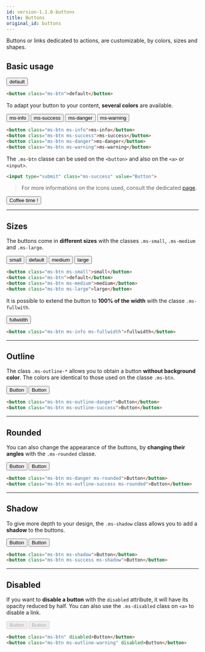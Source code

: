 ```yaml
---
id: version-1.1.0-buttons
title: Buttons
original_id: buttons
---
```


Buttons or links dedicated to actions, are customizable, by colors, sizes and shapes.

## Basic usage

<div class="ms-browser">
    <div class="ms-tab-browser">
        <div class="ms-dot red"></div>
        <div class="ms-dot yellow"></div>
        <div class="ms-dot green"></div>
    </div>
    <div class="ms-content">
        <div class="row justify-content-center">
            <div class="col-3">
                <button class="ms-btn">default</button>
            </div>
        </div>
    </div>
</div>

```html
<button class="ms-btn">default</button>
```

To adapt your button to your content, **several colors** are available.

<button class="ms-btn ms-info">ms-info</button>
<button class="ms-btn ms-success">ms-success</button>
<button class="ms-btn ms-danger">ms-danger</button>
<button class="ms-btn ms-warning">ms-warning</button>

```html
<button class="ms-btn ms-info">ms-info</button>
<button class="ms-btn ms-success">ms-success</button>
<button class="ms-btn ms-danger">ms-danger</button>
<button class="ms-btn ms-warning">ms-warning</button>
```

The `.ms-btn` classe can be used on the `<button>` and also on the `<a>` or `<input>`.

``` html
<input type="submit" class="ms-success" value="Button">
```

> For more informations on the icons used, consult the dedicated [page](icons.md).

<button class="ms-btn ms-success"><i class="fas fa-mug-hot"></i> Coffee time !</button>

___

## Sizes

The buttons come in **different sizes** with the classes `.ms-small`, `.ms-medium` and `.ms-large`.

<button class="ms-btn ms-small">small</button>
<button class="ms-btn">default</button>
<button class="ms-btn ms-medium">medium</button>
<button class="ms-btn ms-large">large</button>

```html
<button class="ms-btn ms-small">small</button>
<button class="ms-btn">default</button>
<button class="ms-btn ms-medium">medium</button>
<button class="ms-btn ms-large">large</button>
```

It is possible to extend the button to **100% of the width** with the classe `.ms-fullwith`.

<button class="ms-btn ms-info ms-fullwidth">fullwidth</button>

```html
<button class="ms-btn ms-info ms-fullwidth">fullwidth</button>
```
___

## Outline

The class `.ms-outline-*` allows you to obtain a button **without background color**. 
The colors are identical to those used on the classe `.ms-btn`.

<button class="ms-btn ms-outline-danger">Button</button>
<button class="ms-btn ms-outline-success">Button</button>

```html
<button class="ms-btn ms-outline-danger">Button</button>
<button class="ms-btn ms-outline-success">Button</button>
```
___

## Rounded

You can also change the appearance of the buttons, by **changing their angles** with the `.ms-rounded` classe.

<button class="ms-btn ms-danger ms-rounded">Button</button>
<button class="ms-btn ms-outline-success ms-rounded">Button</button>

```html
<button class="ms-btn ms-danger ms-rounded">Button</button>
<button class="ms-btn ms-outline-success ms-rounded">Button</button>
```
___

## Shadow

To give more depth to your design, the `.ms-shadow` class allows you to add a **shadow** to the buttons.

<button class="ms-btn ms-shadow">Button</button>
<button class="ms-btn ms-success ms-shadow">Button</button>

```html
<button class="ms-btn ms-shadow">Button</button>
<button class="ms-btn ms-success ms-shadow">Button</button>
```
___

## Disabled

If you want to **disable a button** with the `disabled` attribute, it will have its opacity reduced by half. You can also use the `.ms-disabled` class on `<a>` to disable a link.

<button class="ms-btn" disabled>Button</button>
<button class="ms-btn ms-outline-warning" disabled>Button</button>

```html
<button class="ms-btn" disabled>Button</button>
<button class="ms-btn ms-outline-warning" disabled>Button</button>
```

